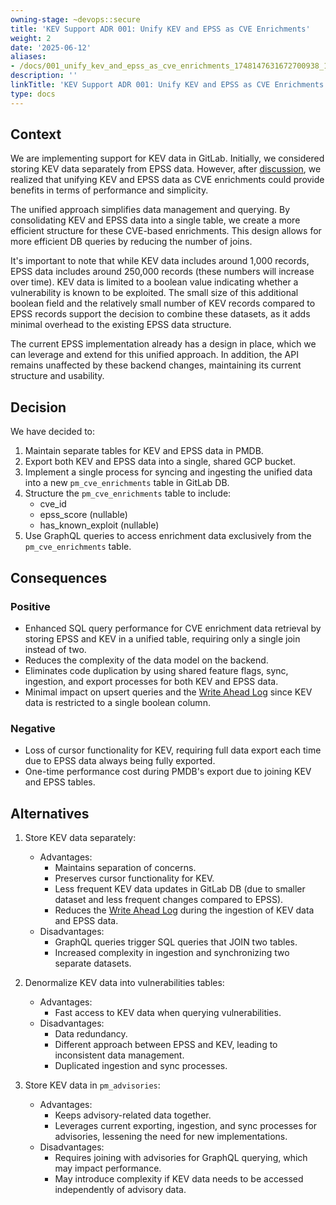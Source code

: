 ```yaml
---
owning-stage: ~devops::secure
title: 'KEV Support ADR 001: Unify KEV and EPSS as CVE Enrichments'
weight: 2
date: '2025-06-12'
aliases:
- /docs/001_unify_kev_and_epss_as_cve_enrichments_1748147631672700938_1_1/
description: ''
linkTitle: 'KEV Support ADR 001: Unify KEV and EPSS as CVE Enrichments'
type: docs
---
```


## Context

We are implementing support for KEV data in GitLab.
Initially, we considered storing KEV data separately from EPSS data.
However, after [discussion](https://gitlab.com/groups/gitlab-org/-/work_items/11912#note_2075459748),
we realized that unifying KEV and EPSS data as CVE
enrichments could provide benefits in terms of performance and simplicity.

The unified approach simplifies data management and querying. By consolidating
KEV and EPSS data into a single table, we create a more efficient structure for
these CVE-based enrichments. This design allows for more efficient DB queries by reducing the
number of joins.

It's important to note that while KEV data includes around 1,000 records, EPSS
data includes around 250,000 records (these numbers will increase over time).
KEV data is limited to a boolean value indicating whether a vulnerability is
known to be exploited.
The small size of this additional boolean field and the relatively small number
of KEV records compared to EPSS records support the decision to combine these
datasets, as it adds minimal overhead to the existing EPSS data structure.

The current EPSS implementation already has a design in place, which we can
leverage and extend for this unified approach. In addition, the API remains
unaffected by these backend changes, maintaining its current structure and
usability.

## Decision

We have decided to:

1. Maintain separate tables for KEV and EPSS data in PMDB.
2. Export both KEV and EPSS data into a single, shared GCP bucket.
3. Implement a single process for syncing and ingesting the unified data into a
   new `pm_cve_enrichments` table in GitLab DB.
4. Structure the `pm_cve_enrichments` table to include:
    - cve_id
    - epss_score (nullable)
    - has_known_exploit (nullable)
5. Use GraphQL queries to access enrichment data exclusively from
   the `pm_cve_enrichments` table.

## Consequences

### Positive

- Enhanced SQL query performance for CVE enrichment data retrieval by storing
  EPSS and KEV in a unified table, requiring only a single join instead of two.
- Reduces the complexity of the data model on the backend.
- Eliminates code duplication by using shared feature flags, sync, ingestion, and
  export processes for both KEV and EPSS data.
- Minimal impact on upsert queries and the [Write Ahead Log](https://www.postgresql.org/docs/current/wal-intro.html)
  since KEV data is restricted to a single boolean column.

### Negative

- Loss of cursor functionality for KEV, requiring full data export each time due
  to EPSS data always being fully exported.
- One-time performance cost during PMDB's export due to joining KEV and EPSS
  tables.

## Alternatives

1. Store KEV data separately:
    - Advantages:
        - Maintains separation of concerns.
        - Preserves cursor functionality for KEV.
        - Less frequent KEV data updates in GitLab DB (due to smaller dataset
          and less frequent changes compared to EPSS).
        - Reduces the [Write Ahead Log](https://www.postgresql.org/docs/current/wal-intro.html)
          during the ingestion of KEV data and EPSS data.
    - Disadvantages:
        - GraphQL queries trigger SQL queries that JOIN two tables.
        - Increased complexity in ingestion and synchronizing two separate
          datasets.

2. Denormalize KEV data into vulnerabilities tables:
    - Advantages:
        - Fast access to KEV data when querying vulnerabilities.
    - Disadvantages:
        - Data redundancy.
        - Different approach between EPSS and KEV, leading to inconsistent data
          management.
        - Duplicated ingestion and sync processes.

3. Store KEV data in `pm_advisories`:
    - Advantages:
        - Keeps advisory-related data together.
        - Leverages current exporting, ingestion, and sync processes for
          advisories, lessening the need for new implementations.
    - Disadvantages:
        - Requires joining with advisories for GraphQL querying, which may
          impact performance.
        - May introduce complexity if KEV data needs to be accessed
          independently of advisory data.
